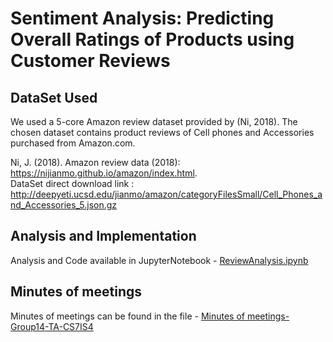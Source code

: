 # Sentiment Analysis: Predicting Overall Ratings of Products using Customer Reviews

## DataSet Used
We used a 5-core Amazon review dataset provided by (Ni, 2018). The chosen dataset contains product
reviews of Cell phones and Accessories purchased from Amazon.com. 

Ni, J. (2018). Amazon review data (2018): https://nijianmo.github.io/amazon/index.html. <br/>
DataSet direct download link :  http://deepyeti.ucsd.edu/jianmo/amazon/categoryFilesSmall/Cell_Phones_and_Accessories_5.json.gz


## Analysis and Implementation
Analysis and Code available in JupyterNotebook - [ReviewAnalysis.ipynb](ReviewAnalysis.ipynb)


## Minutes of meetings
Minutes of meetings can be found in the file - [Minutes of meetings-Group14-TA-CS7IS4](Minutes%20of%20meetings-Group14-TA-CS7IS4)
